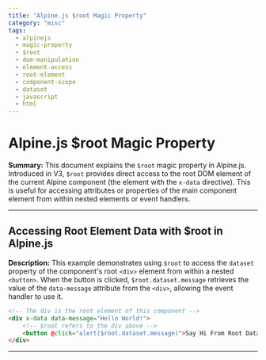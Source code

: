 ```yaml
---
title: "Alpine.js $root Magic Property"
category: "misc"
tags:
  - alpinejs
  - magic-property
  - $root
  - dom-manipulation
  - element-access
  - root-element
  - component-scope
  - dataset
  - javascript
  - html
---
```


# Alpine.js $root Magic Property

**Summary:** This document explains the `$root` magic property in Alpine.js. Introduced in V3, `$root` provides direct access to the root DOM element of the current Alpine component (the element with the `x-data` directive). This is useful for accessing attributes or properties of the main component element from within nested elements or event handlers.

---

## Accessing Root Element Data with $root in Alpine.js

**Description:** This example demonstrates using `$root` to access the `dataset` property of the component's root `<div>` element from within a nested `<button>`. When the button is clicked, `$root.dataset.message` retrieves the value of the `data-message` attribute from the `<div>`, allowing the event handler to use it.

```html
<!-- The div is the root element of this component -->
<div x-data data-message="Hello World!">
    <!-- $root refers to the div above -->
    <button @click="alert($root.dataset.message)">Say Hi From Root Data</button>
</div>
```

---